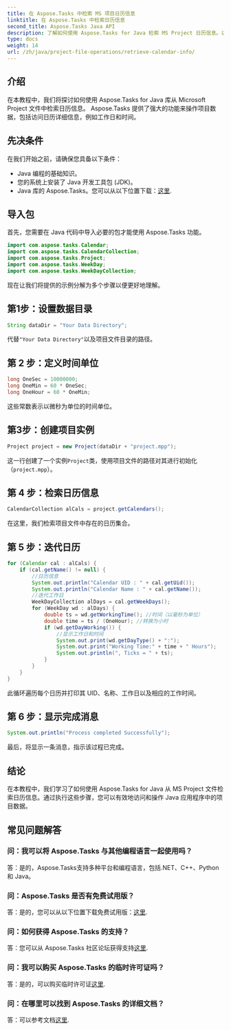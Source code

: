 ```yaml
---
title: 在 Aspose.Tasks 中检索 MS 项目日历信息
linktitle: 在 Aspose.Tasks 中检索日历信息
second_title: Aspose.Tasks Java API
description: 了解如何使用 Aspose.Tasks for Java 检索 MS Project 日历信息。以编程方式访问日历详细信息的分步指南。
type: docs
weight: 14
url: /zh/java/project-file-operations/retrieve-calendar-info/
---
```

## 介绍
在本教程中，我们将探讨如何使用 Aspose.Tasks for Java 库从 Microsoft Project 文件中检索日历信息。 Aspose.Tasks 提供了强大的功能来操作项目数据，包括访问日历详细信息，例如工作日和时间。
## 先决条件
在我们开始之前，请确保您具备以下条件：
- Java 编程的基础知识。
- 您的系统上安装了 Java 开发工具包 (JDK)。
-  Java 库的 Aspose.Tasks。您可以从以下位置下载：[这里](https://releases.aspose.com/tasks/java/).
## 导入包
首先，您需要在 Java 代码中导入必要的包才能使用 Aspose.Tasks 功能。
```java
import com.aspose.tasks.Calendar;
import com.aspose.tasks.CalendarCollection;
import com.aspose.tasks.Project;
import com.aspose.tasks.WeekDay;
import com.aspose.tasks.WeekDayCollection;
```
现在让我们将提供的示例分解为多个步骤以便更好地理解。
## 第1步：设置数据目录
```java
String dataDir = "Your Data Directory";
```
代替`"Your Data Directory"`以及项目文件目录的路径。
## 第 2 步：定义时间单位
```java
long OneSec = 10000000;
long OneMin = 60 * OneSec;
long OneHour = 60 * OneMin;
```
这些常数表示以微秒为单位的时间单位。
## 第3步：创建项目实例
```java
Project project = new Project(dataDir + "project.mpp");
```
这一行创建了一个实例`Project`类，使用项目文件的路径对其进行初始化（`project.mpp`）。
## 第 4 步：检索日历信息
```java
CalendarCollection alCals = project.getCalendars();
```
在这里，我们检索项目文件中存在的日历集合。
## 第 5 步：迭代日历
```java
for (Calendar cal : alCals) {
    if (cal.getName() != null) {
        //日历信息
        System.out.println("Calendar UID : " + cal.getUid());
        System.out.println("Calendar Name : " + cal.getName());
        //迭代工作日
        WeekDayCollection alDays = cal.getWeekDays();
        for (WeekDay wd : alDays) {
            double ts = wd.getWorkingTime(); //时间（以毫秒为单位）
            double time = ts / (OneHour); //转换为小时
            if (wd.getDayWorking()) {
                //显示工作日和时间
                System.out.print(wd.getDayType() + ":");
                System.out.print("Working Time:" + time + " Hours");
                System.out.println(", Ticks = " + ts);
            }
        }
    }
}
```
此循环遍历每个日历并打印其 UID、名称、工作日以及相应的工作时间。
## 第 6 步：显示完成消息
```java
System.out.println("Process completed Successfully");
```
最后，将显示一条消息，指示该过程已完成。
## 结论
在本教程中，我们学习了如何使用 Aspose.Tasks for Java 从 MS Project 文件检索日历信息。通过执行这些步骤，您可以有效地访问和操作 Java 应用程序中的项目数据。

## 常见问题解答
### 问：我可以将 Aspose.Tasks 与其他编程语言一起使用吗？
答：是的，Aspose.Tasks支持多种平台和编程语言，包括.NET、C++、Python 和 Java。
### 问：Aspose.Tasks 是否有免费试用版？
答：是的，您可以从以下位置下载免费试用版：[这里](https://releases.aspose.com/).
### 问：如何获得 Aspose.Tasks 的支持？
答：您可以从 Aspose.Tasks 社区论坛获得支持[这里](https://forum.aspose.com/c/tasks/15).
### 问：我可以购买 Aspose.Tasks 的临时许可证吗？
答：是的，可以购买临时许可证[这里](https://purchase.aspose.com/temporary-license/).
### 问：在哪里可以找到 Aspose.Tasks 的详细文档？
答：可以参考文档[这里](https://reference.aspose.com/tasks/java/).